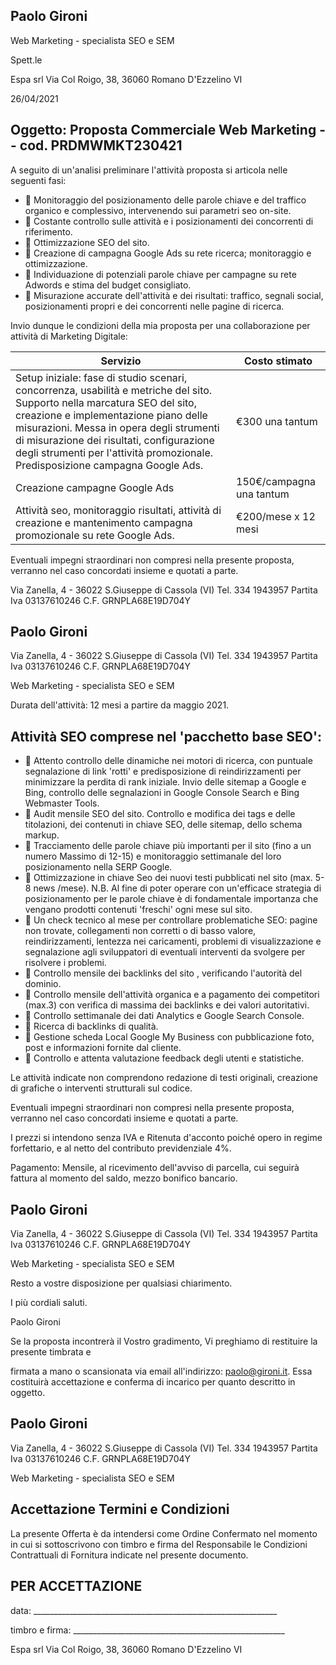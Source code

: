 
## Paolo Gironi

Web Marketing - specialista SEO e SEM

Spett.le

Espa srl Via Col Roigo, 38, 36060 Romano D'Ezzelino VI

26/04/2021

## Oggetto: Proposta Commerciale Web Marketing - - cod. PRDMWMKT230421

A seguito di un'analisi preliminare l'attività proposta si articola nelle seguenti fasi:

-  Monitoraggio del posizionamento delle parole chiave e del traffico organico e complessivo, intervenendo sui parametri seo on-site.
-  Costante controllo sulle attività e i posizionamenti dei concorrenti di riferimento.
-  Ottimizzazione SEO del sito.
-  Creazione di campagna Google Ads su rete ricerca; monitoraggio e ottimizzazione.
-  Individuazione di potenziali parole chiave per campagne su rete Adwords e stima del budget consigliato.
-  Misurazione accurate dell'attività e dei risultati: traffico, segnali social, posizionamenti propri e dei concorrenti nelle pagine di ricerca.

Invio dunque le condizioni della mia proposta per una collaborazione per attività di Marketing Digitale:

| Servizio                                                                                                                                                                                                                                                                                                                                      | Costo stimato            |
|-----------------------------------------------------------------------------------------------------------------------------------------------------------------------------------------------------------------------------------------------------------------------------------------------------------------------------------------------|--------------------------|
| Setup iniziale: fase di studio scenari, concorrenza, usabilità e metriche del sito. Supporto nella marcatura SEO del sito, creazione e implementazione piano delle misurazioni. Messa in opera degli strumenti di misurazione dei risultati, configurazione degli strumenti per l'attività promozionale. Predisposizione campagna Google Ads. | €300 una tantum          |
| Creazione campagne Google Ads                                                                                                                                                                                                                                                                                                                 | 150€/campagna una tantum |
| Attività seo, monitoraggio risultati, attività di creazione e mantenimento campagna promozionale su rete Google Ads.                                                                                                                                                                                                                          | €200/mese x 12 mesi      |

Eventuali impegni straordinari non compresi nella presente proposta, verranno nel caso concordati insieme e quotati a parte.

Via Zanella, 4 - 36022 S.Giuseppe di Cassola (VI) Tel. 334 1943957 Partita Iva 03137610246 C.F. GRNPLA68E19D704Y

## Paolo Gironi

Via Zanella, 4 - 36022 S.Giuseppe di Cassola (VI) Tel. 334 1943957 Partita Iva 03137610246 C.F. GRNPLA68E19D704Y

Web Marketing - specialista SEO e SEM

Durata dell'attività: 12 mesi a partire da maggio 2021.

## Attività SEO comprese nel 'pacchetto base SEO':

-  Attento controllo delle dinamiche nei motori di ricerca, con puntuale segnalazione di link 'rotti' e predisposizione di reindirizzamenti per minimizzare la perdita di rank iniziale. Invio delle sitemap a Google e Bing, controllo delle segnalazioni in Google Console Search e Bing Webmaster Tools.
-  Audit mensile SEO del sito. Controllo e modifica dei tags e delle titolazioni, dei contenuti in chiave SEO, delle sitemap, dello schema markup.
-  Tracciamento delle parole chiave più importanti per il sito (fino a un numero Massimo di 12-15) e monitoraggio settimanale del loro posizionamento nella SERP Google.
-  Ottimizzazione in chiave Seo dei nuovi testi pubblicati nel sito (max. 5-8 news /mese). N.B. Al fine di poter operare con un'efficace strategia di posizionamento per le parole chiave è di fondamentale importanza che vengano prodotti contenuti 'freschi' ogni mese sul sito.
-  Un check tecnico al mese per controllare problematiche SEO: pagine non trovate, collegamenti non corretti o di basso valore, reindirizzamenti, lentezza nei caricamenti, problemi di visualizzazione e segnalazione agli sviluppatori di eventuali interventi da svolgere per risolvere i problemi.
-  Controllo  mensile dei backlinks del sito , verificando l'autorità del dominio.
-  Controllo mensile dell'attività organica e a pagamento dei competitori (max.3) con verifica di massima dei backlinks e dei valori autoritativi.
-  Controllo settimanale dei dati Analytics e Google Search Console.
-  Ricerca di backlinks di qualità.
-  Gestione scheda Local Google My Business con pubblicazione foto, post e informazioni fornite dal cliente.
-  Controllo e attenta valutazione feedback degli utenti e statistiche.

Le attività indicate non comprendono redazione di testi originali, creazione di grafiche o interventi strutturali sul codice.

Eventuali impegni straordinari non compresi nella presente proposta, verranno nel caso concordati insieme e quotati a parte.

I prezzi si intendono senza IVA e Ritenuta d'acconto poiché opero in regime forfettario, e al netto del contributo previdenziale 4%.

Pagamento: Mensile, al ricevimento dell'avviso di parcella, cui seguirà fattura al momento del saldo, mezzo bonifico bancario.

## Paolo Gironi

Via Zanella, 4 - 36022 S.Giuseppe di Cassola (VI) Tel. 334 1943957 Partita Iva 03137610246 C.F. GRNPLA68E19D704Y

Web Marketing - specialista SEO e SEM

Resto a vostre disposizione per qualsiasi chiarimento.

I più cordiali saluti.

Paolo Gironi

Se la proposta incontrerà il Vostro gradimento, Vi preghiamo di restituire la presente timbrata e

firmata a mano o scansionata via email all'indirizzo: paolo@gironi.it. Essa costituirà accettazione e conferma di incarico per quanto descritto in oggetto.

## Paolo Gironi

Via Zanella, 4 - 36022 S.Giuseppe di Cassola (VI) Tel. 334 1943957 Partita Iva 03137610246 C.F. GRNPLA68E19D704Y

Web Marketing - specialista SEO e SEM

## Accettazione Termini e Condizioni

La presente Offerta è da intendersi come Ordine Confermato nel momento in cui si sottoscrivono con timbro e firma del Responsabile le Condizioni Contrattuali di Fornitura indicate nel presente documento.

## PER ACCETTAZIONE

data: \_\_\_\_\_\_\_\_\_\_\_\_\_\_\_\_\_\_\_\_\_\_\_\_\_\_\_\_\_\_\_\_\_\_\_\_\_\_\_\_\_\_\_\_\_\_\_\_\_\_\_\_\_\_\_\_\_\_\_\_\_

timbro e firma: \_\_\_\_\_\_\_\_\_\_\_\_\_\_\_\_\_\_\_\_\_\_\_\_\_\_\_\_\_\_\_\_\_\_\_\_\_\_\_\_\_\_\_\_\_\_\_\_\_\_\_\_\_

Espa srl Via Col Roigo, 38, 36060 Romano D'Ezzelino VI